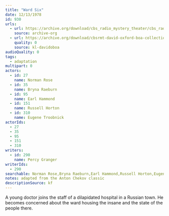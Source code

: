 ```yaml
---
title: "Ward Six"
date: 12/13/1978
id: 930
urls: 
  - url: https://archive.org/download/cbs_radio_mystery_theater/cbs_radio_mystery_theater-0901-0950.zip/cbs_radio_mystery_theater-0901-0950%2Fcbsrmt_0930_ward_six.mp3
    source: archive-org
  - url: https://archive.org/download/cbsrmt-david-oxford-boa-collection/CBSRMT-781213-0930-Ward-Six-(128-44)_KQV-{BoA}.mp3
    quality: 0
    source: kl-davidoboa
audioQuality: 0
tags: 
  - adaptation
multipart: 0
actors:  
  - id: 27
    name: Norman Rose  
  - id: 35
    name: Bryna Raeburn  
  - id: 95
    name: Earl Hammond  
  - id: 151
    name: Russell Horton  
  - id: 310
    name: Eugene Troobnick
actorIds:  
  - 27  
  - 35  
  - 95  
  - 151  
  - 310
writers:  
  - id: 290
    name: Percy Granger
writerIds:  
  - 290
searchable: Norman Rose,Bryna Raeburn,Earl Hammond,Russell Horton,Eugene Troobnick Percy Granger
notes: adapted from the Anton Chekov classic
descriptionSource: kf
---
```

A young doctor joins the staff of a dilapidated hospital in a Russian town. He becomes concerned about the ward housing the insane and the state of the people there.